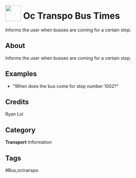 # <img src="https://raw.githack.com/FortAwesome/Font-Awesome/master/svgs/solid/bus.svg" card_color="#22A7F0" width="50" height="50" style="vertical-align:bottom"/> Oc Transpo Bus Times
Informs the user when busses are coming for a certain stop.

## About
Informs the user when busses are coming for a certain stop.

## Examples
* "When does the bus come for stop number 1002?"

## Credits
Ryan Loi

## Category
**Transport**
Information

## Tags
#Bus,octranspo


